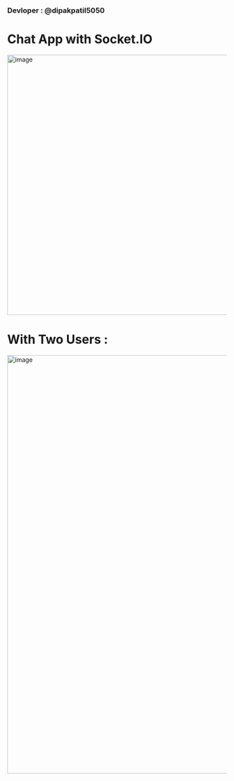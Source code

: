 ### Devloper : @dipakpatil5050

# Chat App with Socket.IO

<img width="597" alt="image" src="https://github.com/user-attachments/assets/23c409a2-3f71-4b13-a2b3-7ed3eb33337d" />

# With Two Users :

<img width="960" alt="image" src="https://github.com/user-attachments/assets/a8db34f7-e310-4200-a0bb-0f21e20f2430" />

